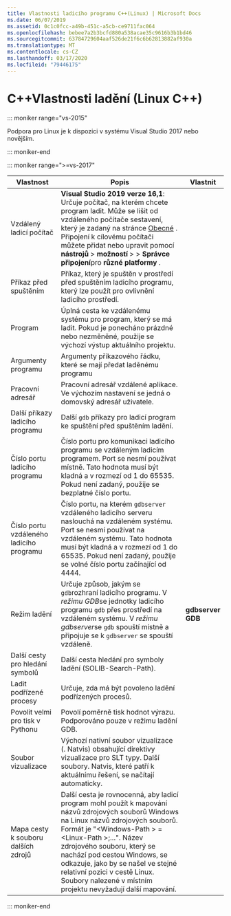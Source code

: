 ```yaml
---
title: Vlastnosti ladicího programu C++(Linux) | Microsoft Docs
ms.date: 06/07/2019
ms.assetid: 0c1c0fcc-a49b-451c-a5cb-ce9711fac064
ms.openlocfilehash: bebee7a2b3bcfd880a538acae35c9616b3b1bd46
ms.sourcegitcommit: 63784729604aaf526de21f6c6b62813882af930a
ms.translationtype: MT
ms.contentlocale: cs-CZ
ms.lasthandoff: 03/17/2020
ms.locfileid: "79446175"
---
```

# <a name="c-debugging-properties-linux-c"></a>C++Vlastnosti ladění (Linux C++)

::: moniker range="vs-2015"

Podpora pro Linux je k dispozici v systému Visual Studio 2017 nebo novějším.

::: moniker-end

::: moniker range=">=vs-2017"

| Vlastnost | Popis | Vlastnit |
|--|--|--|
| Vzdálený ladicí počítač | **Visual Studio 2019 verze 16,1**: Určuje počítač, na kterém chcete program ladit. Může se lišit od vzdáleného počítače sestavení, který je zadaný na stránce [Obecné](general-linux.md) . Připojení k cílovému počítači můžete přidat nebo upravit pomocí **nástrojů** > **možností** >  > **Správce připojení**pro **různé platformy** . |
| Příkaz před spuštěním | Příkaz, který je spuštěn v prostředí před spuštěním ladicího programu, který lze použít pro ovlivnění ladicího prostředí. |
| Program | Úplná cesta ke vzdálenému systému pro program, který se má ladit. Pokud je ponecháno prázdné nebo nezměněné, použije se výchozí výstup aktuálního projektu. |
| Argumenty programu | Argumenty příkazového řádku, které se mají předat laděnému programu |
| Pracovní adresář | Pracovní adresář vzdálené aplikace. Ve výchozím nastavení se jedná o domovský adresář uživatele. |
| Další příkazy ladicího programu | Další `gdb` příkazy pro ladicí program ke spuštění před spuštěním ladění. |
| Číslo portu ladicího programu | Číslo portu pro komunikaci ladicího programu se vzdáleným ladicím programem. Port se nesmí používat místně. Tato hodnota musí být kladná a v rozmezí od 1 do 65535. Pokud není zadaný, použije se bezplatné číslo portu. |
| Číslo portu vzdáleného ladicího programu | Číslo portu, na kterém `gdbserver` vzdáleného ladicího serveru naslouchá na vzdáleném systému. Port se nesmí používat na vzdáleném systému. Tato hodnota musí být kladná a v rozmezí od 1 do 65535. Pokud není zadaný, použije se volné číslo portu začínající od 4444. |
| Režim ladění | Určuje způsob, jakým se `gdb`rozhraní ladicího programu. V *režimu GDB*se jednotky ladicího programu `gdb` přes prostředí na vzdáleném systému. V *režimu gdbserver*se `gdb` spouští místně a připojuje se k `gdbserver` se spouští vzdáleně. | **gdbserver**<br/>**GDB** |
| Další cesty pro hledání symbolů | Další cesta hledání pro symboly ladění (SOLIB-Search-Path). |
| Ladit podřízené procesy | Určuje, zda má být povoleno ladění podřízených procesů. |
| Povolit velmi pro tisk v Pythonu | Povolí poměrně tisk hodnot výrazu. Podporováno pouze v režimu ladění GDB. |
| Soubor vizualizace | Výchozí nativní soubor vizualizace (. Natvis) obsahující direktivy vizualizace pro SLT typy. Další soubory. Natvis, které patří k aktuálnímu řešení, se načítají automaticky. |
| Mapa cesty k souboru dalších zdrojů | Další cesta je rovnocenná, aby ladicí program mohl použít k mapování názvů zdrojových souborů Windows na Linux názvů zdrojových souborů. Formát je "\<Windows-Path > =\<Linux-Path >;...". Název zdrojového souboru, který se nachází pod cestou Windows, se odkazuje, jako by se našel ve stejné relativní pozici v cestě Linux. Soubory nalezené v místním projektu nevyžadují další mapování. |

::: moniker-end
